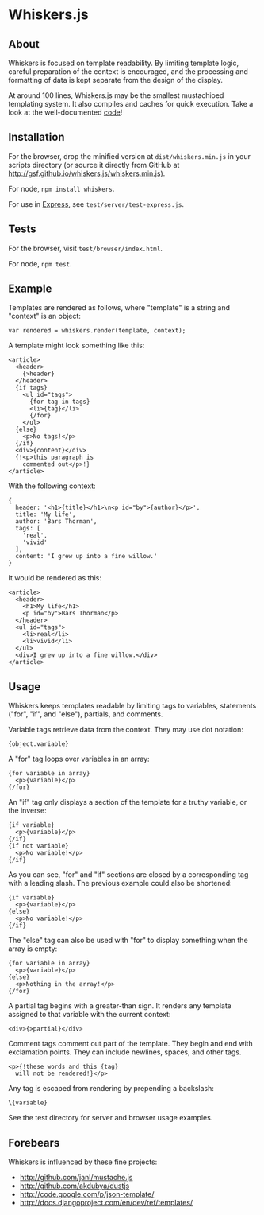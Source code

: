 Whiskers.js
===========

About
-----

Whiskers is focused on template readability. By limiting template logic, 
careful preparation of the context is encouraged, and the processing and 
formatting of data is kept separate from the design of the display.

At around 100 lines, Whiskers.js may be the smallest mustachioed templating 
system. It also compiles and caches for quick execution. Take a look at the 
well-documented [code][]!

[code]: https://github.com/gsf/whiskers.js/blob/master/lib/whiskers.js


Installation
------------

For the browser, drop the minified version at `dist/whiskers.min.js` in your
scripts directory (or source it directly from GitHub at 
<http://gsf.github.io/whiskers.js/whiskers.min.js>).

For node, `npm install whiskers`.

For use in [Express][], see `test/server/test-express.js`.

[express]: http://expressjs.com/


Tests
-----

For the browser, visit `test/browser/index.html`.

For node, `npm test`.


Example
-------

Templates are rendered as follows, where "template" is a string and "context"
is an object:

    var rendered = whiskers.render(template, context);

A template might look something like this:

    <article>
      <header>
        {>header}
      </header>
      {if tags}
        <ul id="tags">
          {for tag in tags}
          <li>{tag}</li>
          {/for}
        </ul>
      {else}
        <p>No tags!</p>
      {/if}
      <div>{content}</div>
      {!<p>this paragraph is 
        commented out</p>!}
    </article>

With the following context:

    {
      header: '<h1>{title}</h1>\n<p id="by">{author}</p>',
      title: 'My life',
      author: 'Bars Thorman',
      tags: [
        'real',
        'vivid'
      ],
      content: 'I grew up into a fine willow.'
    }

It would be rendered as this:

    <article>
      <header>
        <h1>My life</h1>
        <p id="by">Bars Thorman</p>
      </header>
      <ul id="tags">
        <li>real</li>
        <li>vivid</li>
      </ul>
      <div>I grew up into a fine willow.</div>
    </article>


Usage
-----

Whiskers keeps templates readable by limiting tags to variables, statements 
("for", "if", and "else"), partials, and comments.

Variable tags retrieve data from the context.  They may use dot notation:

    {object.variable}

A "for" tag loops over variables in an array:

    {for variable in array}
      <p>{variable}</p>
    {/for}

An "if" tag only displays a section of the template for a truthy variable, or
the inverse:

    {if variable}
      <p>{variable}</p>
    {/if}
    {if not variable}
      <p>No variable!</p>
    {/if}

As you can see, "for" and "if" sections are closed by a corresponding tag with
a leading slash. The previous example could also be shortened:

    {if variable}
      <p>{variable}</p>
    {else}
      <p>No variable!</p>
    {/if}

The "else" tag can also be used with "for" to display something when the array
is empty:

    {for variable in array}
      <p>{variable}</p>
    {else}
      <p>Nothing in the array!</p>
    {/for}

A partial tag begins with a greater-than sign.  It renders any template
assigned to that variable with the current context:

    <div>{>partial}</div>

Comment tags comment out part of the template.  They begin and end with 
exclamation points. They can include newlines, spaces, and other tags.

    <p>{!these words and this {tag} 
      will not be rendered!}</p>

Any tag is escaped from rendering by prepending a backslash:

    \{variable}

See the test directory for server and browser usage examples.


Forebears
---------

Whiskers is influenced by these fine projects:

* <http://github.com/janl/mustache.js>
* <http://github.com/akdubya/dustjs>
* <http://code.google.com/p/json-template/>
* <http://docs.djangoproject.com/en/dev/ref/templates/>
